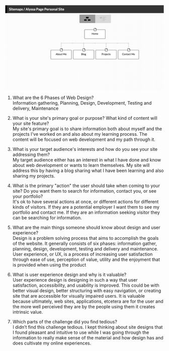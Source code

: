 ![Site Map](/week-2/imgs/site-map.png)

1. What are the 6 Phases of Web Design?  
Information gathering, Planning, Design, Development, Testing and delivery, Maintenance 

2. What is your site's primary goal or purpose? What kind of content will your site feature?  
My site's primary goal is to share information both about myself and the projects I've worked on and also about my learning process. The content will be focused on web development and my path through it.

3. What is your target audience's interests and how do you see your site addressing them?  
My target audience either has an interest in what I have done and know about web development or wants to learn themselves. My site will address this by having a blog sharing what I have been learning and also sharing my projects.

4. What is the primary "action" the user should take when coming to your site? Do you want them to search for information, contact you, or see your portfolio?  
It's ok to have several actions at once, or different actions for different kinds of visitors. If they are a potential employer I want them to see my portfolio and contact me. If they are an information seeking visitor they can be searching for information.

5. What are the main things someone should know about design and user experience?  
Design is a problem solving process that aims to accomplish the goals of the website. It generally consists of six phases: information gather, planning, design, development, testing and delivery and maintenance. User experience, or UX, is a process of increasing user satisfaction through ease of use, perception of value, utility and the enjoyment that is provided when using the product

6. What is user experience design and why is it valuable?  
User experience design is designing in such a way that user satisfaction, accessibility, and usability is improved. This could be with better visual design, better structuring with easy navigation, or creating site that are accessible for visually impaired users. It is valuable because ultimately, web sites, applications, etcetera are for the user and the more well perceived they are by the people using them it creates intrinsic value.

7. Which parts of the challenge did you find tedious?  
I didn’t find this challenge tedious. I kept thinking about site designs that I found pleasant and intuitive to use while I was going through the information to really make sense of the material and how design has and does cultivate my online experiences.

